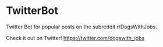 # TwitterBot
Twitter Bot for popular posts on the subreddit r/DogsWithJobs. 

Check it out on Twitter! <a href="@DogsWith_Jobs">https://twitter.com/dogswith_jobs</a>
